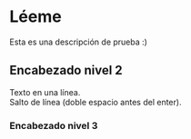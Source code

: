 # Léeme


Esta es una descripción de prueba :)

## Encabezado nivel 2

Texto en una línea.  
Salto de línea (doble espacio antes del enter).

### Encabezado nivel 3

